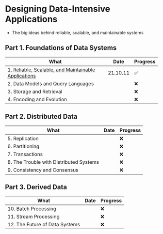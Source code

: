 # Designing Data-Intensive Applications

- The big ideas behind reliable, scalable, and maintainable systems

## Part 1. Foundations of Data Systems

|What|Date|Progress|
|-----|----|---|
|[1. Reliable, Scalable, and Maintainable Applications](./Part1_Foundations_of_Data_Systems/01_Reliable_Scalable_and_Maintainable_Applications.md)|21.10.11|:white_check_mark:|
|2. Data Models and Query Languages| |:x:|
|3. Storage and Retrieval| |:x:|
|4. Encoding and Evolution| |:x:|

## Part 2. Distributed Data

|What|Date|Progress|
|-----|----|---|
|5. Replication| |:x:|
|6. Partitioning| |:x:|
|7. Transactions| |:x:|
|8. The Trouble with Distributed Systems| |:x:|
|9. Consistency and Consensus| |:x:|

## Part 3. Derived Data

|What|Date|Progress|
|-----|----|---|
|10. Batch Processing| |:x:|
|11. Stream Processing| |:x:|
|12. The Future of Data Systems| |:x:|
